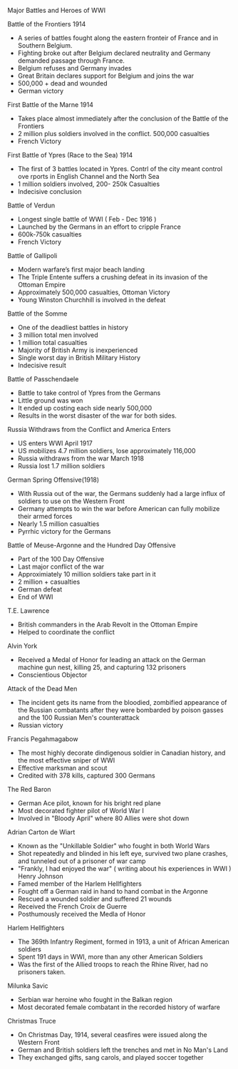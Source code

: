 <!-----

Yay, no errors, warnings, or alerts!

Conversion time: 0.639 seconds.


Using this Markdown file:

1. Paste this output into your source file.
2. See the notes and action items below regarding this conversion run.
3. Check the rendered output (headings, lists, code blocks, tables) for proper
   formatting and use a linkchecker before you publish this page.

Conversion notes:

* Docs to Markdown version 1.0β34
* Wed Oct 25 2023 04:22:12 GMT-0700 (PDT)
* Source doc: Copy of Unit 5-5
----->


Major Battles and Heroes of WWI

Battle of the Frontiers 1914
* A series of battles fought along the eastern fronteir of France and in Southern Belgium.
* Fighting broke out after Belgium declared neutrality and Germany demanded passage through France.
* Belgium refuses and Germany invades
* Great Britain declares support for Belgium and joins the war
* 500,000 + dead and wounded 
* German victory

First Battle of the Marne 1914
* Takes place almost immediately after the conclusion of the Battle of the Frontiers
* 2 million plus soldiers involved in the conflict. 500,000 casualties
* French Victory

First Battle of Ypres (Race to the Sea) 1914
* The first of 3 battles located in Ypres. Contrl of the city meant control ove rports in English Channel and the North Sea
* 1 million soldiers involved, 200- 250k Casualties 
* Indecisive conclusion

Battle of Verdun
* Longest single battle of WWI ( Feb - Dec 1916 ) 
* Launched by the Germans in an effort to cripple France
* 600k-750k casualties
* French Victory 

Battle of Gallipoli
* Modern warfare’s first major beach landing
* The Triple Entente suffers a crushing defeat in its invasion of the Ottoman Empire
* Approximately 500,000 casualties, Ottoman Victory
* Young Winston Churchhill is involved in the defeat

Battle of the Somme
* One of the deadliest battles in history
* 3 million total men involved
* 1 million total casualties
* Majority of British Army is inexperienced 
* Single worst day in British Military History
* Indecisive result

Battle of Passchendaele
* Battle to take control of Ypres from the Germans 
* Little ground was won
* It ended up costing each side nearly 500,000 
* Results in the worst disaster of the war for both sides.

Russia Withdraws from the Conflict and America Enters
* US enters WWI April 1917
* US mobilizes 4.7 million soldiers, lose approximately 116,000
* Russia withdraws from the war March 1918
* Russia lost 1.7 million soldiers

German Spring Offensive(1918)
* With Russia out of the war, the Germans suddenly had a large influx of soldiers to use on the Western Front
* Germany attempts to win the war before American can fully mobilize their armed forces
* Nearly 1.5 million casualties
* Pyrrhic victory for the Germans

Battle of Meuse-Argonne and the Hundred Day Offensive
* Part of the 100 Day Offensive
* Last major conflict of the war
* Approximiately 10 million soldiers take part in it 
* 2 million + casualties
* German defeat
* End of WWI

T.E. Lawrence
* British commanders in the Arab Revolt in the Ottoman Empire
* Helped to coordinate the conflict

Alvin York
* Received a Medal of Honor for leading an attack on the German machine gun nest, killing 25, and capturing 132 prisoners
* Conscientious Objector

Attack of the Dead Men
* The incident gets its name from the bloodied, zombified appearance of the Russian combatants after they were bombarded by poison gasses and the 100 Russian Men's counterattack
* Russian victory

Francis Pegahmagabow
* The most highly decorate dindigenous soldier in Canadian history, and the most effective sniper of WWI
* Effective marksman and scout
* Credited with 378 kills, captured 300 Germans

The Red Baron
* German Ace pilot, known for his bright red plane
* Most decorated fighter pilot of World War I
* Involved in "Bloody April" where 80 Allies were shot down

Adrian Carton de Wiart
* Known as the "Unkillable Soldier" who fought in both World Wars
* Shot repeatedly and blinded in his left eye, survived two plane crashes, and tunneled out of a prisoner of war camp
* "Frankly, I had enjoyed the war" ( writing about his experiences in WWI ) 
Henry Johnson
* Famed member of the Harlem Hellfighters
* Fought off a German raid in hand to hand combat in the Argonne
* Rescued a wounded soldier and suffered 21 wounds
* Received the French Croix de Guerre
* Posthumously received the Medla of Honor

Harlem Hellfighters
* The 369th Infantry Regiment, formed in 1913, a unit of African American soldiers
* Spent 191 days in WWI, more than any other American Soldiers
* Was the first of the Allied troops to reach the Rhine River, had no prisoners taken.

Milunka Savic
* Serbian war heroine who fought in the Balkan region
* Most decorated female combatant in the recorded history of warfare 

Christmas Truce
* On Christmas Day, 1914, several ceasfires were issued along the Western Front
* German and British soldiers left the trenches and met in No Man's Land
* They exchanged gifts, sang carols, and played soccer together